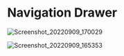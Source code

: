 # Navigation Drawer




![Screenshot_20220909_170029](https://user-images.githubusercontent.com/65672919/189343733-6f666675-a448-4bb8-ad00-b949f8efc9ec.png)



![Screenshot_20220909_165353](https://user-images.githubusercontent.com/65672919/189343749-998a117a-0a65-41fe-8464-f5d978fa957b.png)
